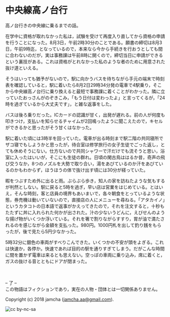 

# 中央線高ノ台行

高ノ台行きの中央線に乗るまでの話。  

在学中に資格が取れなかった私は，試験を受けて再度入り直してから資格の申請を行うことになった。8月3日，午前2時30分のことである。願書の締切は8月3日，午前9時迄，となっているので，本来なら今から手続きを行おうとしても間に合わないのだが，実は事務課は午前8時に開くので，締切当日に申請ができるという裏技がある。これは資格がとれなかった私のような者のために用意された抜け道といえる。  

そうはいっても猶予がないので，駅に向かうバスを待ちながら手元の端末で時刻表を確認していると，駅に着いたら8月2日29時34分発の電車で4駅乗り，そこから中央線高ノ台行に乗り換えると最短で事務課に着くことがわかった。隣に立っていたおっさんがのぞきこみ，「もう日付は変わったよ」と言ってくるが，「24時を過ぎているから大丈夫です」，と雑な返事をした。  

バスは後ろ乗りだった。ICカードの認識が甘く，出発が遅れる。前の人が何度も叩きつけ，支払いを知らせるチャイムが2回鳴ったように聞こえたので，キセルができるかと思ったがそう甘くはなかった。  

駅に着いた頃には3時半を回っていた。電車が出る時刻まで駅二階の共同寝所でザコ寝でもしようかと思ったが，待合室は修学旅行の女子生徒でごった返し，とても休めそうにない。仕方ないので共同シャワーで汗だけでも流そうと思い，浴室に入ったはいいが，そこにも生徒の群れ。日頃の閑古鳥ははるか昔，奇声の飛び交うなか，8つのノズルを大勢で取り合い，湯をあびているのか汗をあびているのかもわからず，ほうほうの体で抜け出す頃には30分が経っていた。  

暇をつぶすため外に出ると雨。ぶらぶら歩き，知人の家を訪ねたような気もするが判然としない。駅に戻ると5時を過ぎ，早い店は営業をはじめている。とはいえ，そんな時刻，客と店員の境界もあいまいで，各々朝食をとっているような状態，券売機は動いていないので，直接店の人にメニューを尋ねる。「アタカイノ」というカタコトの日本語で返事がかえってきたので，それを注文すると，十秒もたたずに丼に入れられた何かが出された。汁の少ないうどんに，えびせんのような揚げ物がいくつか浮いている。それを箸で割りながらすすり，胃が油で満たされるのを感じながら金額を支払った。980円。1000円札を出して釣り銭をもらったが，後で見たら5円少なかった。  

5時32分に銀色の車両がすべりこんできた。いくつかの不安が頭をよぎる。これは快速か，各停か。快速であれば目的の駅を通りすぎてしまう。だがこんな時間に間を置かず電車は来るとも思えない。空っぽの車両に乗り込み，席に着くと，ガスの抜ける音とともにドアが閉まった。  

<br>  
<br>  
&#x2013; 了 &#x2013;  

<br>  
この物語はフィクションであり，実在の人物・団体とは一切関係ありません。  

Copyright (c) 2018 jamcha (jamcha.aa@gmail.com).  

![cc by-nc-sa](https://i.creativecommons.org/l/by-nc-sa/4.0/88x31.png)  

